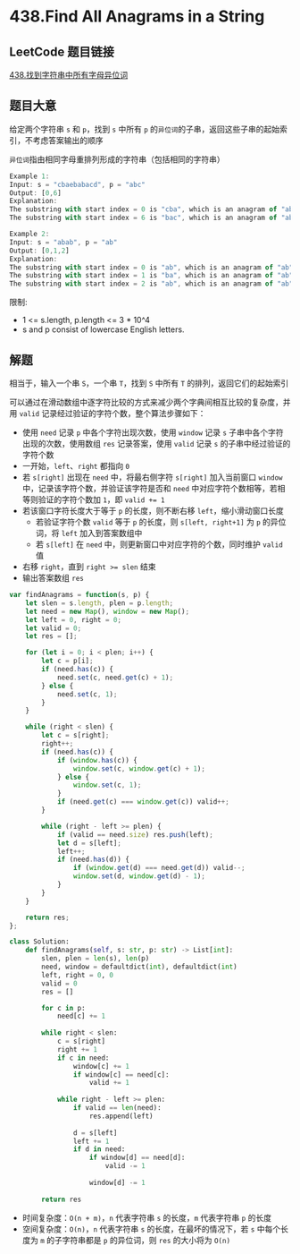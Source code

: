 # 438.Find All Anagrams in a String

## LeetCode 题目链接

[438.找到字符串中所有字母异位词](https://leetcode.cn/problems/find-all-anagrams-in-a-string/)

## 题目大意

给定两个字符串 `s` 和 `p`，找到 `s` 中所有 `p` 的`异位词`的子串，返回这些子串的起始索引，不考虑答案输出的顺序

`异位词`指由相同字母重排列形成的字符串（包括相同的字符串）

```js
Example 1:
Input: s = "cbaebabacd", p = "abc"
Output: [0,6]
Explanation:
The substring with start index = 0 is "cba", which is an anagram of "abc".
The substring with start index = 6 is "bac", which is an anagram of "abc".

Example 2:
Input: s = "abab", p = "ab"
Output: [0,1,2]
Explanation:
The substring with start index = 0 is "ab", which is an anagram of "ab".
The substring with start index = 1 is "ba", which is an anagram of "ab".
The substring with start index = 2 is "ab", which is an anagram of "ab".
```

限制:
- 1 <= s.length, p.length <= 3 * 10^4
- s and p consist of lowercase English letters.

## 解题

相当于，输入一个串 `S`，一个串 `T`，找到 `S` 中所有 `T` 的排列，返回它们的起始索引

可以通过在滑动数组中逐字符比较的方式来减少两个字典间相互比较的复杂度，并用 `valid` 记录经过验证的字符个数，整个算法步骤如下：
- 使用 `need` 记录 `p` 中各个字符出现次数，使用 `window` 记录 `s` 子串中各个字符出现的次数，使用数组 `res` 记录答案，使用 `valid` 记录 `s` 的子串中经过验证的字符个数
- 一开始，`left`、`right` 都指向 `0` 
- 若 `s[right]` 出现在 `need` 中，将最右侧字符 `s[right]` 加入当前窗口 `window` 中，记录该字符个数，并验证该字符是否和 `need` 中对应字符个数相等，若相等则验证的字符个数加 `1`，即 `valid += 1`
- 若该窗口字符长度大于等于 `p` 的长度，则不断右移 `left`，缩小滑动窗口长度
  - 若验证字符个数 `valid` 等于 `p` 的长度，则 `s[left, right+1]` 为 `p` 的异位词，将 `left` 加入到答案数组中
  - 若 `s[left]` 在 `need` 中，则更新窗口中对应字符的个数，同时维护 `valid` 值
- 右移 `right`，直到 `right >= slen` 结束
- 输出答案数组 `res`

```js
var findAnagrams = function(s, p) {
    let slen = s.length, plen = p.length;
    let need = new Map(), window = new Map();
    let left = 0, right = 0;
    let valid = 0;
    let res = [];

    for (let i = 0; i < plen; i++) {
        let c = p[i];
        if (need.has(c)) {
            need.set(c, need.get(c) + 1);
        } else {
            need.set(c, 1);
        }
    }

    while (right < slen) {
        let c = s[right];
        right++;
        if (need.has(c)) {
            if (window.has(c)) {
                window.set(c, window.get(c) + 1);
            } else {
                window.set(c, 1);
            }
            if (need.get(c) === window.get(c)) valid++;
        }

        while (right - left >= plen) {
            if (valid == need.size) res.push(left);
            let d = s[left];
            left++;
            if (need.has(d)) {
                if (window.get(d) === need.get(d)) valid--;
                window.set(d, window.get(d) - 1);
            }
        }
    }

    return res;
};
```
```python
class Solution:
    def findAnagrams(self, s: str, p: str) -> List[int]:
        slen, plen = len(s), len(p)
        need, window = defaultdict(int), defaultdict(int)
        left, right = 0, 0
        valid = 0
        res = []

        for c in p:
            need[c] += 1
        
        while right < slen:
            c = s[right]
            right += 1
            if c in need:
                window[c] += 1
                if window[c] == need[c]:
                    valid += 1
            
            while right - left >= plen:
                if valid == len(need):
                    res.append(left)
                
                d = s[left]
                left += 1
                if d in need:
                    if window[d] == need[d]:
                        valid -= 1
                    
                    window[d] -= 1
        
        return res
```

- 时间复杂度：`O(n + m)`，`n` 代表字符串 `s` 的长度，`m` 代表字符串 `p` 的长度
- 空间复杂度：`O(n)`，`n` 代表字符串 `s` 的长度，在最坏的情况下，若 `s` 中每个长度为 `m` 的子字符串都是 `p` 的异位词，则 `res` 的大小将为 `O(n)`
